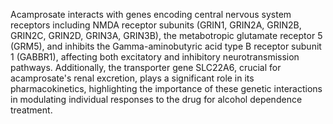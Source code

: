 Acamprosate interacts with genes encoding central nervous system receptors including NMDA receptor subunits (GRIN1, GRIN2A, GRIN2B, GRIN2C, GRIN2D, GRIN3A, GRIN3B), the metabotropic glutamate receptor 5 (GRM5), and inhibits the Gamma-aminobutyric acid type B receptor subunit 1 (GABBR1), affecting both excitatory and inhibitory neurotransmission pathways. Additionally, the transporter gene SLC22A6, crucial for acamprosate's renal excretion, plays a significant role in its pharmacokinetics, highlighting the importance of these genetic interactions in modulating individual responses to the drug for alcohol dependence treatment.
